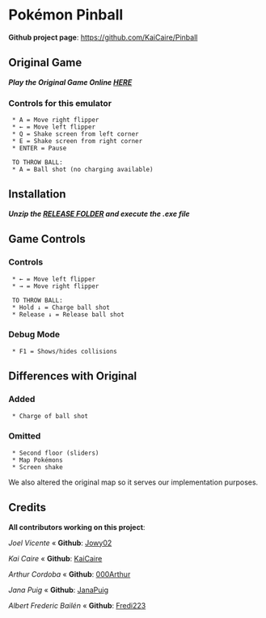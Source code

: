 # Pokémon Pinball
**Github project page**: https://github.com/KaiCaire/Pinball
 
## Original Game
_**Play the Original Game Online [HERE](https://playoldgames.org/pokemon-pinball-ruby-&-sapphire-gba)**_
### Controls for this emulator
     * A = Move right flipper
     * ← = Move left flipper
     * Q = Shake screen from left corner
     * E = Shake screen from right corner
     * ENTER = Pause

     TO THROW BALL:
     * A = Ball shot (no charging available)

## Installation
**_Unzip the [RELEASE FOLDER](https://github.com/KaiCaire/Pinball/releases) and execute the .exe file_**

## Game Controls
### Controls
     * ← = Move left flipper
     * → = Move right flipper

     TO THROW BALL:
     * Hold ↓ = Charge ball shot
     * Release ↓ = Release ball shot
### Debug Mode
     * F1 = Shows/hides collisions

## Differences with Original
### Added
     * Charge of ball shot 
### Omitted
     * Second floor (sliders)
     * Map Pokémons
     * Screen shake
We also altered the original map so it serves our implementation purposes.

## Credits
**All contributors working on this project**:

_Joel Vicente_ « **Github**: [Jowy02](https://github.com/Jowy02)

_Kai Caire_ « **Github**: [KaiCaire](https://github.com/KaiCaire)

_Arthur Cordoba_ « **Github**: [000Arthur](https://github.com/000Arthur)

_Jana Puig_ « **Github**: [JanaPuig](https://github.com/JanaPuig)

_Albert Frederic Bailén_ « **Github**: [Fredi223](https://github.com/fredi223)
